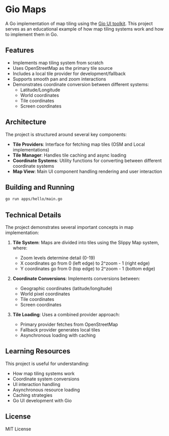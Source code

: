 # Gio Maps

A Go implementation of map tiling using the [Gio UI toolkit](https://gioui.org/). This project serves as an educational example of how map tiling systems work and how to implement them in Go.

## Features

- Implements map tiling system from scratch
- Uses OpenStreetMap as the primary tile source
- Includes a local tile provider for development/fallback
- Supports smooth pan and zoom interactions
- Demonstrates coordinate conversion between different systems:
  - Latitude/Longitude
  - World coordinates
  - Tile coordinates
  - Screen coordinates

## Architecture

The project is structured around several key components:

- **Tile Providers**: Interface for fetching map tiles (OSM and Local implementations)
- **Tile Manager**: Handles tile caching and async loading
- **Coordinate Systems**: Utility functions for converting between different coordinate systems
- **Map View**: Main UI component handling rendering and user interaction

## Building and Running

```bash
go run apps/hello/main.go
```

## Technical Details

The project demonstrates several important concepts in map implementation:

1. **Tile System**: Maps are divided into tiles using the Slippy Map system, where:
   - Zoom levels determine detail (0-19)
   - X coordinates go from 0 (left edge) to 2^zoom - 1 (right edge)
   - Y coordinates go from 0 (top edge) to 2^zoom - 1 (bottom edge)

2. **Coordinate Conversions**: Implements conversions between:
   - Geographic coordinates (latitude/longitude)
   - World pixel coordinates
   - Tile coordinates
   - Screen coordinates

3. **Tile Loading**: Uses a combined provider approach:
   - Primary provider fetches from OpenStreetMap
   - Fallback provider generates local tiles
   - Asynchronous loading with caching

## Learning Resources

This project is useful for understanding:
- How map tiling systems work
- Coordinate system conversions
- UI interaction handling
- Asynchronous resource loading
- Caching strategies
- Go UI development with Gio

## License

MIT License
